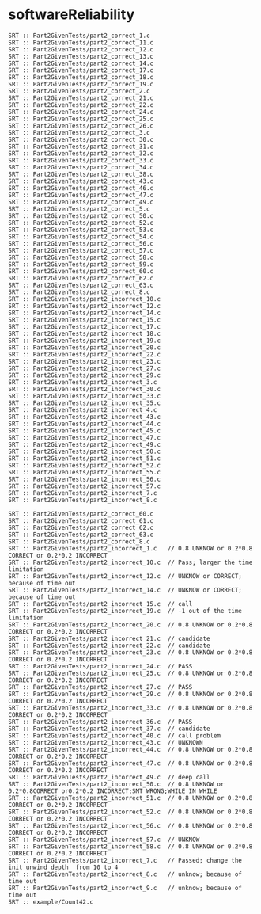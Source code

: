 # softwareReliability
    SRT :: Part2GivenTests/part2_correct_1.c
    SRT :: Part2GivenTests/part2_correct_11.c
    SRT :: Part2GivenTests/part2_correct_12.c
    SRT :: Part2GivenTests/part2_correct_13.c
    SRT :: Part2GivenTests/part2_correct_14.c
    SRT :: Part2GivenTests/part2_correct_17.c
    SRT :: Part2GivenTests/part2_correct_18.c
    SRT :: Part2GivenTests/part2_correct_19.c
    SRT :: Part2GivenTests/part2_correct_2.c
    SRT :: Part2GivenTests/part2_correct_21.c
    SRT :: Part2GivenTests/part2_correct_22.c
    SRT :: Part2GivenTests/part2_correct_24.c
    SRT :: Part2GivenTests/part2_correct_25.c
    SRT :: Part2GivenTests/part2_correct_26.c
    SRT :: Part2GivenTests/part2_correct_3.c
    SRT :: Part2GivenTests/part2_correct_30.c
    SRT :: Part2GivenTests/part2_correct_31.c
    SRT :: Part2GivenTests/part2_correct_32.c
    SRT :: Part2GivenTests/part2_correct_33.c
    SRT :: Part2GivenTests/part2_correct_34.c
    SRT :: Part2GivenTests/part2_correct_38.c
    SRT :: Part2GivenTests/part2_correct_43.c
    SRT :: Part2GivenTests/part2_correct_46.c
    SRT :: Part2GivenTests/part2_correct_47.c
    SRT :: Part2GivenTests/part2_correct_49.c
    SRT :: Part2GivenTests/part2_correct_5.c
    SRT :: Part2GivenTests/part2_correct_50.c
    SRT :: Part2GivenTests/part2_correct_52.c
    SRT :: Part2GivenTests/part2_correct_53.c
    SRT :: Part2GivenTests/part2_correct_54.c
    SRT :: Part2GivenTests/part2_correct_56.c
    SRT :: Part2GivenTests/part2_correct_57.c
    SRT :: Part2GivenTests/part2_correct_58.c
    SRT :: Part2GivenTests/part2_correct_59.c
    SRT :: Part2GivenTests/part2_correct_60.c
    SRT :: Part2GivenTests/part2_correct_62.c
    SRT :: Part2GivenTests/part2_correct_63.c
    SRT :: Part2GivenTests/part2_correct_8.c
    SRT :: Part2GivenTests/part2_incorrect_10.c
    SRT :: Part2GivenTests/part2_incorrect_12.c
    SRT :: Part2GivenTests/part2_incorrect_14.c
    SRT :: Part2GivenTests/part2_incorrect_15.c
    SRT :: Part2GivenTests/part2_incorrect_17.c
    SRT :: Part2GivenTests/part2_incorrect_18.c
    SRT :: Part2GivenTests/part2_incorrect_19.c
    SRT :: Part2GivenTests/part2_incorrect_20.c
    SRT :: Part2GivenTests/part2_incorrect_22.c
    SRT :: Part2GivenTests/part2_incorrect_23.c
    SRT :: Part2GivenTests/part2_incorrect_27.c
    SRT :: Part2GivenTests/part2_incorrect_29.c
    SRT :: Part2GivenTests/part2_incorrect_3.c
    SRT :: Part2GivenTests/part2_incorrect_30.c
    SRT :: Part2GivenTests/part2_incorrect_33.c
    SRT :: Part2GivenTests/part2_incorrect_35.c
    SRT :: Part2GivenTests/part2_incorrect_4.c
    SRT :: Part2GivenTests/part2_incorrect_43.c
    SRT :: Part2GivenTests/part2_incorrect_44.c
    SRT :: Part2GivenTests/part2_incorrect_45.c
    SRT :: Part2GivenTests/part2_incorrect_47.c
    SRT :: Part2GivenTests/part2_incorrect_49.c
    SRT :: Part2GivenTests/part2_incorrect_50.c
    SRT :: Part2GivenTests/part2_incorrect_51.c
    SRT :: Part2GivenTests/part2_incorrect_52.c
    SRT :: Part2GivenTests/part2_incorrect_55.c
    SRT :: Part2GivenTests/part2_incorrect_56.c
    SRT :: Part2GivenTests/part2_incorrect_57.c
    SRT :: Part2GivenTests/part2_incorrect_7.c
    SRT :: Part2GivenTests/part2_incorrect_8.c

    SRT :: Part2GivenTests/part2_correct_60.c
    SRT :: Part2GivenTests/part2_correct_61.c
    SRT :: Part2GivenTests/part2_correct_62.c
    SRT :: Part2GivenTests/part2_correct_63.c
    SRT :: Part2GivenTests/part2_correct_8.c
    SRT :: Part2GivenTests/part2_incorrect_1.c   // 0.8 UNKNOW or 0.2*0.8 CORRECT or 0.2*0.2 INCORRECT
    SRT :: Part2GivenTests/part2_incorrect_10.c  // Pass; larger the time limitation 
    SRT :: Part2GivenTests/part2_incorrect_12.c  // UNKNOW or CORRECT; because of time out
    SRT :: Part2GivenTests/part2_incorrect_14.c  // UNKNOW or CORRECT; because of time out
    SRT :: Part2GivenTests/part2_incorrect_15.c  // call
    SRT :: Part2GivenTests/part2_incorrect_19.c  // -1 out of the time limitation
    SRT :: Part2GivenTests/part2_incorrect_20.c  // 0.8 UNKNOW or 0.2*0.8 CORRECT or 0.2*0.2 INCORRECT  
    SRT :: Part2GivenTests/part2_incorrect_21.c  // candidate
    SRT :: Part2GivenTests/part2_incorrect_22.c  // candidate 
    SRT :: Part2GivenTests/part2_incorrect_23.c  // 0.8 UNKNOW or 0.2*0.8 CORRECT or 0.2*0.2 INCORRECT
    SRT :: Part2GivenTests/part2_incorrect_24.c  // PASS
    SRT :: Part2GivenTests/part2_incorrect_25.c  // 0.8 UNKNOW or 0.2*0.8 CORRECT or 0.2*0.2 INCORRECT
    SRT :: Part2GivenTests/part2_incorrect_27.c  // PASS
    SRT :: Part2GivenTests/part2_incorrect_29.c  // 0.8 UNKNOW or 0.2*0.8 CORRECT or 0.2*0.2 INCORRECT
    SRT :: Part2GivenTests/part2_incorrect_33.c  // 0.8 UNKNOW or 0.2*0.8 CORRECT or 0.2*0.2 INCORRECT
    SRT :: Part2GivenTests/part2_incorrect_36.c  // PASS
    SRT :: Part2GivenTests/part2_incorrect_37.c  // candidate
    SRT :: Part2GivenTests/part2_incorrect_40.c  // call problem 
    SRT :: Part2GivenTests/part2_incorrect_43.c  // UNKNOWN 
    SRT :: Part2GivenTests/part2_incorrect_44.c  // 0.8 UNKNOW or 0.2*0.8 CORRECT or 0.2*0.2 INCORRECT
    SRT :: Part2GivenTests/part2_incorrect_47.c  // 0.8 UNKNOW or 0.2*0.8 CORRECT or 0.2*0.2 INCORRECT
    SRT :: Part2GivenTests/part2_incorrect_49.c  // deep call
    SRT :: Part2GivenTests/part2_incorrect_50.c  // 0.8 UNKNOW or 0.2*0.8CORRECT or0.2*0.2 INCORRECT;SMT WRONG;WHILE IN WHILE 
    SRT :: Part2GivenTests/part2_incorrect_51.c  // 0.8 UNKNOW or 0.2*0.8 CORRECT or 0.2*0.2 INCORRECT
    SRT :: Part2GivenTests/part2_incorrect_52.c  // 0.8 UNKNOW or 0.2*0.8 CORRECT or 0.2*0.2 INCORRECT
    SRT :: Part2GivenTests/part2_incorrect_56.c  // 0.8 UNKNOW or 0.2*0.8 CORRECT or 0.2*0.2 INCORRECT
    SRT :: Part2GivenTests/part2_incorrect_57.c  // UNKNOW
    SRT :: Part2GivenTests/part2_incorrect_58.c  // 0.8 UNKNOW or 0.2*0.8 CORRECT or 0.2*0.2 INCORRECT
    SRT :: Part2GivenTests/part2_incorrect_7.c   // Passed; change the init unwind depth  from 10 to 4
    SRT :: Part2GivenTests/part2_incorrect_8.c   // unknow; because of time out
    SRT :: Part2GivenTests/part2_incorrect_9.c   // unknow; because of time out
    SRT :: example/Count42.c
